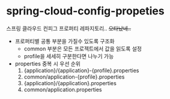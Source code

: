 # spring-cloud-config-propeties
스프링 클라우드 컨피그 프로퍼티 레파지토리.. ~~오타났네..~~
- 프로퍼티별 공통 부분을 가질수 있도록 구조화
  - common 부분은 모든 프로젝트에서 값을 읽도록 설정
  - profile을 세세히 구분한다면 나누기 가능
- properties 중복 시 우선 순위 
  1. {application}/{application}-{profile}.properties
  2. common/application-{profile}.properties
  3. {application}/{application}.properties
  4. common/application.properties